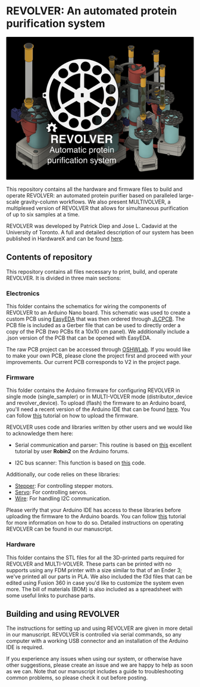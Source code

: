 # REVOLVER: An automated protein purification system


<p align="center">
  <img src="revolver_logo.png">
</p>

This repository contains all the hardware and firmware files to build and operate REVOLVER: an automated protein purifier based on paralleled large-scale gravity-column workflows. We also present MULTIVOLVER, a multiplexed version of REVOLVER that allows for simultaneous purification of up to six samples at a time.

REVOLVER was developed by Patrick Diep and Jose L. Cadavid at the University of Toronto. A full and detailed description of our system has been published in HardwareX and can be found [here](https://doi.org/10.1016/j.ohx.2022.e00291).

## Contents of repository

This repository contains all files necessary to print, build, and operate REVOLVER. It is divided in three main sections:

### Electronics

This folder contains the schematics for wiring the components of REVOLVER to an Arduino Nano board. This schematic was used to create a custom PCB using [EasyEDA](https://easyeda.com/) that was then ordered through [JLCPCB](https://jlcpcb.com/). The PCB file is included as a Gerber file that can be used to directly order a copy of the PCB (two PCBs fit a 10x10 cm panel). We additionally include a .json version of the PCB that can be opened with EasyEDA.

The raw PCB project can be accessed through [OSHWLab](https://oshwlab.com/JoseLCadavid/fractioncollector). If you would like to make your own PCB, please clone the project first and proceed with your improvements. Our current PCB corresponds to V2 in the project page.

### Firmware

This folder contains the Arduino firmware for configuring REVOLVER in single mode (single_sampler) or in MULTI-VOLVER mode (distributor_device and revolver_device). To upload (flash) the firmware to an Arduino board, you'll need a recent version of the Arduino IDE that can be found [here](https://www.arduino.cc/en/software). You can follow [this](https://www.arduino.cc/en/Tutorial/getting-started-with-ide-v2/ide-v2-uploading-a-sketch) tutorial on how to upload the firmware.

REVOLVER uses code and libraries written by other users and we would like to acknowledge them here:

* Serial communication and parser: This routine is based on [this](https://forum.arduino.cc/t/serial-input-basics-updated/382007/8) excellent tutorial by user **Robin2** on the Arduino forums.

* I2C bus scanner: This function is based on [this](https://playground.arduino.cc/Main/I2cScanner/) code.

Additionally, our code relies on these libraries:

* [Stepper](https://www.arduino.cc/en/reference/stepper/): For controlling stepper motors.
* [Servo](https://www.arduino.cc/reference/en/libraries/servo/): For controlling servos.
* [Wire](https://www.arduino.cc/en/reference/wire): For handling I2C communication.

Please verify that your Arduino IDE has access to these libraries before uploading the firmware to the Arduino boards. You can follow [this](https://www.arduino.cc/en/Guide/Libraries) tutorial for more information on how to do so. Detailed instructions on operating REVOLVER can be found in our manuscript.

### Hardware

This folder contains the STL files for all the 3D-printed parts required for REVOLVER and MULTI-VOLVER. These parts can be printed with no supports using any FDM printer with a size similar to that of an Ender 3; we've printed all our parts in PLA. We also included the f3d files that can be edited using Fusion 360 in case you'd like to customize the system even more. The bill of materials (BOM) is also included as a spreadsheet with some useful links to purchase parts.

## Building and using REVOLVER

The instructions for setting up and using REVOLVER are given in more detail in our manuscript. REVOLVER is controlled via serial commands, so any computer with a working USB connector and an installation of the Arduino IDE is required.

If you experience any issues when using our system, or otherwise have other suggestions, please create an issue and we are happy to help as soon as we can. Note that our manuscript includes a guide to troubleshooting common problems, so please check it out before posting.
